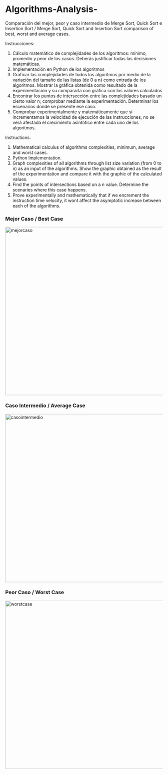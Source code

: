 # Algorithms-Analysis-
Comparación del mejor, peor y caso intermedio de Merge Sort, Quick Sort e Insertion Sort / Merge Sort, Quick Sort and Insertion Sort comparison of best, worst and average cases. 

Instrucciones: 
1. Cálculo matemático de complejidades de los algoritmos: mínimo, promedio y peor de los casos. Deberás justificar todas las decisiones matemáticas. 
2. Implementación en Python de los algoritmos 
3. Graficar las complejidades de todos los algoritmos por medio de la variación del
tamaño de las listas (de 0 a n) como entrada de los algoritmos. Mostrar la gráfica
obtenida como resultado de la experimentación y su compararla con gráfica con
los valores calculados 
4. Encontrar los puntos de intersección entre las complejidades basado un cierto
valor n; comprobar mediante la experimentación. Determinar los escenarios donde
se presente ese caso. 
5. Comprobar experimentalmente y matemáticamente que si incrementamos la
velocidad de ejecución de las instrucciones, no se verá afectada el crecimiento asintótico entre cada uno de los algoritmos.

Instructions: 
1. Mathematical calculus of algorithms complexities, minimum, average and worst cases. 
2. Python Implementation. 
3. Graph complexities of all algorithms through list size variation (from 0 to n) as an input of the algorithms. Show the graphic obtained as the result of the experimentation and compare it with the graphic of the calculated values. 
4. Find the points of intersections based on a n value. Determine the scenaries where this case happens.
5. Prove experimentally and mathematically that if we encrement the instruction time velocity, it wont affect the asymptotic increase between each of the algorithms. 


### Mejor Caso / Best Case
<img width="537" alt="mejorcaso" src="https://user-images.githubusercontent.com/27737295/37628343-bdd65850-2b9e-11e8-8d58-d01bb4351db8.png">

### Caso Intermedio / Average Case
<img width="537" alt="casointermedio" src="https://user-images.githubusercontent.com/27737295/37628459-2b1b6d92-2b9f-11e8-99b7-d41e1ec0aa60.png">

### Peor Caso / Worst Case 
<img width="537" alt="worstcase" src="https://user-images.githubusercontent.com/27737295/37628517-585e7db2-2b9f-11e8-8690-fac6d6751834.png">


